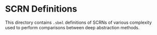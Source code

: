 # SCRN Definitions

This directory contains `.sbml` definitions of SCRNs of various complexity used to perform comparisons between deep abstraction methods.